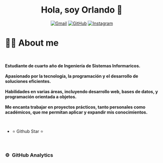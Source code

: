 <div align="center">
<h1 align="center">Hola, soy Orlando</a> 👋</h1>
</div>
<img src="">
<div align=center>
    <a href="mailto:carlosdc410@gmail.com"><img img src="https://img.shields.io/badge/gmail-%23EA4335.svg?style=flat&logo=gmail&logoColor=white" alt="Gmail"/></a>
  	<a href="https://github.com/orlxnd"><img src="https://img.shields.io/badge/github-%23181717.svg?style=flat&logo=github&logoColor=white" alt="GitHub"/></a>
</a>
  	<a href="https://www.instagram.com/orlxnd_/"><img src="https://img.shields.io/badge/instagram-%23E4405F.svg?style=flat&logo=instagram&logoColor=white" alt="Instagram"/></a>
  </div>

<div align=left>
    <div>
        <h1>👨‍💻 About me</h1>
    </div>
        <br>
        <p>
            <strong>
                Estudiante de cuarto año de Ingeniería de Sistemas Informaricos.<br><br>
                Apasionado por la tecnología, la programación y el desarrollo de soluciones eficientes.<br><br>
                Habilidades en varias áreas, incluyendo desarrollo web, bases de datos, y programación orientada a objetos.<br><br>
                Me encanta trabajar en proyectos prácticos, tanto personales como académicos, que me permitan aplicar y expandir mis conocimientos.
            </strong>
        </p>
    </div>
  <br>

- ⭐ Github Star ⭐
<br>


### ⚙️ &nbsp;GitHub Analytics
